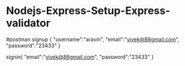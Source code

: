 # Nodejs-Express-Setup-Express-validator

#postman 
signup
{
    "username":"aravin",
    "email":"vivek@88gmail.com",
    "password":"23433"
}

signin{
 "email":"vivek@88gmail.com",
    "password":"23433"
}
